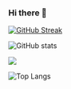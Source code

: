 ### Hi there 👾

<div float="left">
  
  [![GitHub Streak](https://github-readme-streak-stats.herokuapp.com/?user=Ishita-Tiwari&show_icons=true&hide_border=true&&count_private=true&include_all_commits=true&theme=tokyonight)](https://git.io/streak-stats) 

  ![GitHub stats](https://github-readme-stats.vercel.app/api?username=Ishita-Tiwari&show_icons=true&hide_border=true&&count_private=true&include_all_commits=true&theme=tokyonight) 

</div>
<p float="right">
  
<!--   ![Removal-337](https://user-images.githubusercontent.com/51106967/119447905-350bda00-bd4e-11eb-871d-13e6fbe957c7.png) -->
  <img src="https://user-images.githubusercontent.com/51106967/119447905-350bda00-bd4e-11eb-871d-13e6fbe957c7.png" float="right">
  
</p>



![Top Langs](https://github-readme-stats.vercel.app/api/top-langs/?username=Ishita-Tiwari&show_icons=true&hide_border=true&&count_private=true&include_all_commits=true&theme=tokyonight)



<!--
**Ishita-Tiwari/Ishita-Tiwari** is a ✨ _special_ ✨ repository because its `README.md` (this file) appears on your GitHub profile.

Here are some ideas to get you started:

- 🔭 I’m currently working on ...
- 🌱 I’m currently learning ...
- 👯 I’m looking to collaborate on ...
- 🤔 I’m looking for help with ...
- 💬 Ask me about ...
- 📫 How to reach me: ...
- 😄 Pronouns: ...
- ⚡ Fun fact: ...
-->

